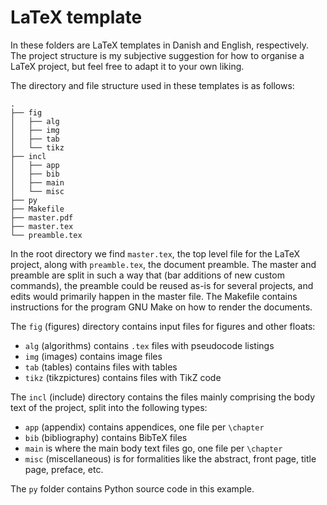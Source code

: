 # LaTeX template

In these folders are LaTeX templates in Danish and English, respectively.
The project structure is my subjective suggestion for how to organise a LaTeX project, but feel free to adapt it to your own liking.

The directory and file structure used in these templates is as follows:

```
.
├── fig
│   ├── alg
│   ├── img
│   ├── tab
│   └── tikz
├── incl
│   ├── app
│   ├── bib
│   ├── main
│   └── misc
├── py
├── Makefile
├── master.pdf
├── master.tex
└── preamble.tex

```

In the root directory we find `master.tex`, the top level file for the LaTeX project, along with `preamble.tex`, the document preamble.
The master and preamble are split in such a way that (bar additions of new custom commands), the preamble could be reused as-is for several projects, and edits would primarily happen in the master file.
The Makefile contains instructions for the program GNU Make on how to render the documents.

The `fig` (figures) directory contains input files for figures and other floats:

- `alg` (algorithms) contains `.tex` files with pseudocode listings
- `img` (images) contains image files
- `tab` (tables) contains files with tables
- `tikz` (tikzpictures) contains files with TikZ code

The `incl` (include) directory contains the files mainly comprising the body text of the project, split into the following types:

- `app` (appendix) contains appendices, one file per `\chapter`
- `bib` (bibliography) contains BibTeX files
- `main` is where the main body text files go, one file per `\chapter`
- `misc` (miscellaneous) is for formalities like the abstract, front page, title page, preface, etc.

The `py` folder contains Python source code in this example.
